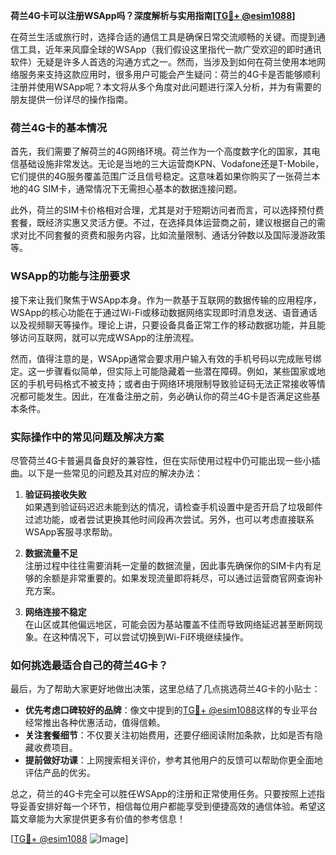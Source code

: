 **荷兰4G卡可以注册WSApp吗？深度解析与实用指南[[TG💪+ @esim1088](https://t.me/s/esim1088)]**

在荷兰生活或旅行时，选择合适的通信工具是确保日常交流顺畅的关键。而提到通信工具，近年来风靡全球的WSApp（我们假设这里指代一款广受欢迎的即时通讯软件）无疑是许多人首选的沟通方式之一。然而，当涉及到如何在荷兰使用本地网络服务来支持这款应用时，很多用户可能会产生疑问：荷兰的4G卡是否能够顺利注册并使用WSApp呢？本文将从多个角度对此问题进行深入分析，并为有需要的朋友提供一份详尽的操作指南。

### 荷兰4G卡的基本情况

首先，我们需要了解荷兰的4G网络环境。荷兰作为一个高度数字化的国家，其电信基础设施非常发达。无论是当地的三大运营商KPN、Vodafone还是T-Mobile，它们提供的4G服务覆盖范围广泛且信号稳定。这意味着如果你购买了一张荷兰本地的4G SIM卡，通常情况下无需担心基本的数据连接问题。

此外，荷兰的SIM卡价格相对合理，尤其是对于短期访问者而言，可以选择预付费套餐，既经济实惠又灵活方便。不过，在选择具体运营商之前，建议根据自己的需求对比不同套餐的资费和服务内容，比如流量限制、通话分钟数以及国际漫游政策等。

### WSApp的功能与注册要求

接下来让我们聚焦于WSApp本身。作为一款基于互联网的数据传输的应用程序，WSApp的核心功能在于通过Wi-Fi或移动数据网络实现即时消息发送、语音通话以及视频聊天等操作。理论上讲，只要设备具备正常工作的移动数据功能，并且能够访问互联网，就可以完成WSApp的注册流程。

然而，值得注意的是，WSApp通常会要求用户输入有效的手机号码以完成账号绑定。这一步骤看似简单，但实际上可能隐藏着一些潜在障碍。例如，某些国家或地区的手机号码格式不被支持；或者由于网络环境限制导致验证码无法正常接收等情况都可能发生。因此，在准备注册之前，务必确认你的荷兰4G卡是否满足这些基本条件。

### 实际操作中的常见问题及解决方案

尽管荷兰4G卡普遍具备良好的兼容性，但在实际使用过程中仍可能出现一些小插曲。以下是一些常见的问题及其对应的解决办法：

1. **验证码接收失败**  
   如果遇到验证码迟迟未能到达的情况，请检查手机设置中是否开启了垃圾邮件过滤功能，或者尝试更换其他时间段再次尝试。另外，也可以考虑直接联系WSApp客服寻求帮助。

2. **数据流量不足**  
   注册过程中往往需要消耗一定量的数据流量，因此事先确保你的SIM卡内有足够的余额是非常重要的。如果发现流量即将耗尽，可以通过运营商官网查询补充方案。

3. **网络连接不稳定**  
   在山区或其他偏远地区，可能会因为基站覆盖不佳而导致网络延迟甚至断网现象。在这种情况下，可以尝试切换到Wi-Fi环境继续操作。

### 如何挑选最适合自己的荷兰4G卡？

最后，为了帮助大家更好地做出决策，这里总结了几点挑选荷兰4G卡的小贴士：
- **优先考虑口碑较好的品牌**：像文中提到的[TG💪+ @esim1088](https://t.me/s/esim1088)这样的专业平台经常推出各种优惠活动，值得信赖。
- **关注套餐细节**：不仅要关注初始费用，还要仔细阅读附加条款，比如是否有隐藏收费项目。
- **提前做好功课**：上网搜索相关评价，参考其他用户的反馈可以帮助你更全面地评估产品的优劣。

总之，荷兰的4G卡完全可以胜任WSApp的注册和正常使用任务。只要按照上述指导妥善安排好每一个环节，相信每位用户都能享受到便捷高效的通信体验。希望这篇文章能为大家提供更多有价值的参考信息！

[[TG💪+ @esim1088](https://t.me/s/esim1088) ![Image](https://i.postimg.cc/4NQfJmqS/Snipaste-2025-05-13-00-14-12.png)]